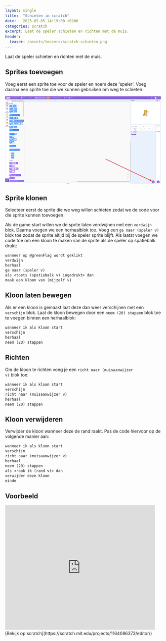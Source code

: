 ```yaml
---
layout: single
title:  "Schieten in scratch"
date:   2025-05-05 14:19:00 +0200
categories: scratch
excerpt: Laat de speler schieten en richten met de muis.
header:
  teaser: /assets/teasers/scratch-schieten.png
---
```


Laat de speler schieten en richten met de muis.

## Sprites toevoegen

Voeg eerst een sprite toe voor de speler en noem deze 'speler'.
Voeg daarna een sprite toe die we kunnen gebruiken om weg te schieten.

![Add sprite in scratch](/assets/images/scratch/add-sprite.png)

## Sprite klonen

Selecteer eerst de sprite die we weg willen schieten zodat we de code voor die sprite kunnen toevoegen.

Als de game start willen we de sprite laten verdwijnen met een 
<code class="language-scratch-inline">verdwijn</code> blok. Daarna voegen we een herhaalblok toe. Voeg een <code class="language-scratch-inline">ga naar (speler v)</code> blok toe zodat de sprite altijd bij de speler sprite blijft. Als laatst voegen we code toe om een kloon te maken van de sprite als de speler op spatiebalk drukt:

```scratch
wanneer op @greenFlag wordt geklikt
verdwijn
herhaal
ga naar (speler v)
als <toets (spatiebalk v) ingedrukt> dan
maak een kloon van (mijzelf v)
```

## Kloon laten bewegen

Als er een kloon is gemaakt laat deze dan weer verschijnen met een <code class="language-scratch-inline">verschijn</code> blok. Laat de kloon bewegen door een <code>neem (20) stappen</code> blok toe te voegen binnen een herhaalblok:

```scratch
wanneer ik als kloon start
verschijn
herhaal
neem (20) stappen
```

## Richten

Om de kloon te richten voeg je een <code>richt naar (muisaanwijzer v)</code> blok toe:

```scratch
wanneer ik als kloon start
verschijn
richt naar (muisaanwijzer v)
herhaal
neem (20) stappen
```

## Kloon verwijderen

Verwijder de kloon wanneer deze de rand raakt. Pas de code hiervoor op de volgende manier aan:

```scratch
wanneer ik als kloon start
verschijn
richt naar (muisaanwijzer v)
herhaal
neem (20) stappen
als <raak ik (rand v)> dan
verwijder deze kloon
einde
```

## Voorbeeld

<iframe src="https://scratch.mit.edu/projects/1164086373/embed" allowtransparency="true" width="485" height="402" frameborder="0" scrolling="no" allowfullscreen></iframe>
[Bekijk op scratch](https://scratch.mit.edu/projects/1164086373/editor/)